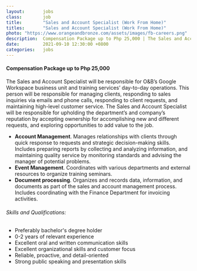 ```yaml
---
layout:       jobs
class:        job
title:        "Sales and Account Specialist (Work From Home)"
titles:       "Sales and Account Specialist (Work From Home)"
photo: "https://www.orangeandbronze.com/assets/images/fb-careers.png"
description:  Compensation Package up to Php 25,000 | The Sales and Account Specialist will be responsible for O&B’s Google Workspace business unit and training services’ day-to-day operations. 
date:         2021-09-10 12:30:00 +0800
categories:   jobs
---
```

<!-- Do not leave new lines after each element. Elements after new lines will not be rendered. -->
<h4>Compensation Package up to Php 25,000</h4>
<p>The Sales and Account Specialist will be responsible for O&B’s Google Workspace business unit and training services’ day-to-day operations. This person will be responsible for managing clients, responding to sales inquiries via emails and phone calls, responding to client requests, and maintaining high-level customer service. The Sales and Account Specialist will be responsible for upholding the department’s and company’s reputation by accepting ownership for accomplishing new and different requests, and exploring opportunities to add value to the job.</p>
<ul>
    <li><strong>Account Management</strong>. Manages relationships with clients through quick response to requests and strategic decision-making skills. Includes preparing reports by collecting and analyzing information, and maintaining quality service by monitoring standards and advising the manager of potential problems.</li>
    <li><strong>Event Management</strong>. Coordinates with various departments and external resources to organize training seminars.</li>
    <li><strong>Document processing</strong>. Organizes and records data, information, and documents as part of the sales and account management process. Includes coordinating with the Finance Department for invoicing activities.</li>
</ul>
<h6>Skills and Qualifications: </h6>
<ul>
    <li>Preferably bachelor's degree holder</li> 
    <li>0-2 years of relevant experience</li>
    <li>Excellent oral and written communication skills</li> 
    <li>Excellent organizational skills and customer focus</li>
    <li>Reliable, proactive, and detail-oriented</li>
    <li>Strong public speaking and presentation skills</li>
</ul>